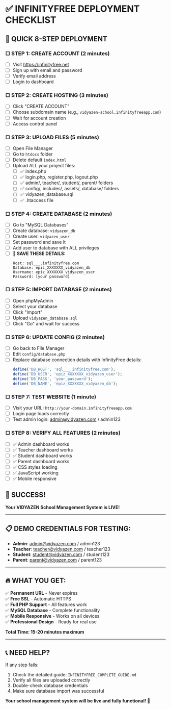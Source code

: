 # ✅ INFINITYFREE DEPLOYMENT CHECKLIST

## 🚀 **QUICK 8-STEP DEPLOYMENT**

### **□ STEP 1: CREATE ACCOUNT** (2 minutes)
- [ ] Visit https://infinityfree.net
- [ ] Sign up with email and password
- [ ] Verify email address
- [ ] Login to dashboard

### **□ STEP 2: CREATE HOSTING** (3 minutes)  
- [ ] Click "CREATE ACCOUNT"
- [ ] Choose subdomain name (e.g., `vidyazen-school.infinityfreeapp.com`)
- [ ] Wait for account creation
- [ ] Access control panel

### **□ STEP 3: UPLOAD FILES** (5 minutes)
- [ ] Open File Manager
- [ ] Go to `htdocs` folder
- [ ] Delete default `index.html`
- [ ] Upload ALL your project files:
  - [ ] ✅ index.php
  - [ ] ✅ login.php, register.php, logout.php
  - [ ] ✅ admin/, teacher/, student/, parent/ folders
  - [ ] ✅ config/, includes/, assets/, database/ folders
  - [ ] ✅ vidyazen_database.sql
  - [ ] ✅ .htaccess file

### **□ STEP 4: CREATE DATABASE** (2 minutes)
- [ ] Go to "MySQL Databases"
- [ ] Create database: `vidyazen_db`
- [ ] Create user: `vidyazen_user`
- [ ] Set password and save it
- [ ] Add user to database with ALL privileges
- [ ] **📝 SAVE THESE DETAILS:**
  ```
  Host: sql___.infinityfree.com
  Database: epiz_XXXXXXX_vidyazen_db  
  Username: epiz_XXXXXXX_vidyazen_user
  Password: [your password]
  ```

### **□ STEP 5: IMPORT DATABASE** (2 minutes)
- [ ] Open phpMyAdmin
- [ ] Select your database
- [ ] Click "Import"
- [ ] Upload `vidyazen_database.sql`
- [ ] Click "Go" and wait for success

### **□ STEP 6: UPDATE CONFIG** (2 minutes)
- [ ] Go back to File Manager
- [ ] Edit `config/database.php`
- [ ] Replace database connection details with InfinityFree details:
  ```php
  define('DB_HOST', 'sql___.infinityfree.com');
  define('DB_USER', 'epiz_XXXXXXX_vidyazen_user');
  define('DB_PASS', 'your_password');
  define('DB_NAME', 'epiz_XXXXXXX_vidyazen_db');
  ```

### **□ STEP 7: TEST WEBSITE** (1 minute)
- [ ] Visit your URL: `http://your-domain.infinityfreeapp.com`
- [ ] Login page loads correctly
- [ ] Test admin login: admin@vidyazen.com / admin123

### **□ STEP 8: VERIFY ALL FEATURES** (2 minutes)
- [ ] ✅ Admin dashboard works
- [ ] ✅ Teacher dashboard works  
- [ ] ✅ Student dashboard works
- [ ] ✅ Parent dashboard works
- [ ] ✅ CSS styles loading
- [ ] ✅ JavaScript working
- [ ] ✅ Mobile responsive

## 🎉 **SUCCESS!** 
**Your VIDYAZEN School Management System is LIVE!**

---

## 📋 **DEMO CREDENTIALS FOR TESTING:**
- **Admin**: admin@vidyazen.com / admin123
- **Teacher**: teacher@vidyazen.com / teacher123
- **Student**: student@vidyazen.com / student123  
- **Parent**: parent@vidyazen.com / parent123

---

## 🔥 **WHAT YOU GET:**
✅ **Permanent URL** - Never expires  
✅ **Free SSL** - Automatic HTTPS  
✅ **Full PHP Support** - All features work  
✅ **MySQL Database** - Complete functionality  
✅ **Mobile Responsive** - Works on all devices  
✅ **Professional Design** - Ready for real use  

**Total Time: 15-20 minutes maximum**

---

## 📞 **NEED HELP?**
If any step fails:
1. Check the detailed guide: `INFINITYFREE_COMPLETE_GUIDE.md`
2. Verify all files are uploaded correctly
3. Double-check database credentials
4. Make sure database import was successful

**Your school management system will be live and fully functional!** 🚀